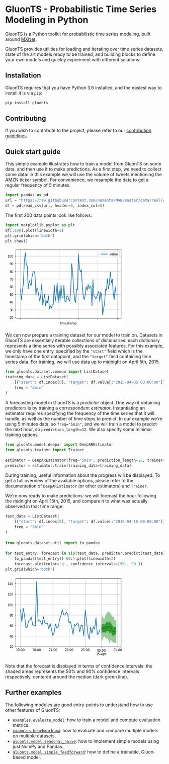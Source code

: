 # GluonTS - Probabilistic Time Series Modeling in Python

GluonTS is a Python toolkit for probabilistic time series modeling,
built around [MXNet](https://mxnet.incubator.apache.org/).

GluonTS provides utilities for loading and iterating over time series datasets,
state of the art models ready to be trained, and building blocks to define
your own models and quickly experiment with different solutions.

## Installation

GluonTS requires that you have Python 3.6 installed, and the easiest
way to install it is via `pip`:

```bash
pip install gluonts
```

## Contributing

If you wish to contribute to the project, please refer to our
[contribution guidelines](/CONTRIBUTING.md).

## Quick start guide

This simple example illustrates how to train a model from GluonTS on some data,
and then use it to make predictions. As a first step, we need to collect
some data: in this example we will use the volume of tweets mentioning the
AMZN ticker symbol. For convenience, we resample the data to get a regular
frequency of 5 minutes.

```python
import pandas as pd
url = "https://raw.githubusercontent.com/numenta/NAB/master/data/realTweets/Twitter_volume_AMZN.csv"
df = pd.read_csv(url, header=0, index_col=0)
```

The first 200 data points look like follows:

```python
import matplotlib.pyplot as plt
df[:100].plot(linewidth=2)
plt.grid(which='both')
plt.show()
```

![Data](docs/figures/Tweets_AMZN_data.png)

We can now prepare a training dataset for our model to train on.
Datasets in GluonTS are essentially iterable collections of
dictionaries: each dictionary represents a time series
with possibly associated features. For this example, we only have one
entry, specified by the `"start"` field which is the timestamp of the
first datapoint, and the `"target"` field containing time series data.
For training, we will use data up to midnight on April 5th, 2015.

```python
from gluonts.dataset.common import ListDataset
training_data = ListDataset(
    [{"start": df.index[0], "target": df.value[:"2015-04-05 00:00:00"]}],
    freq = "5min"
)
```

A forecasting model in GluonTS is a *predictor* object. One way of obtaining
predictors is by training a correspondent *estimator*. Instantiating an
estimator requires specifying the frequency of the time series that it will
handle, as well as the number of time steps to predict. In our example
we're using 5 minutes data, so `freq="5min"`,
and we will train a model to predict the next hour, so `prediction_length=12`.
We also specify some minimal training options.

```python
from gluonts.model.deepar import DeepAREstimator
from gluonts.trainer import Trainer

estimator = DeepAREstimator(freq="5min", prediction_length=12, trainer=Trainer(epochs=10))
predictor = estimator.train(training_data=training_data)
```

During training, useful information about the progress will be displayed.
To get a full overview of the available options, please refer to the
documentation of `DeepAREstimator` (or other estimators) and `Trainer`.

We're now ready to make predictions: we will forecast the hour following
the midnight on April 15th, 2015, and compare it to what was actually
observed in that time range:

```python
test_data = ListDataset(
    [{"start": df.index[0], "target": df.value[:"2015-04-15 00:00:00"]}],
    freq = "5min"
)

from gluonts.dataset.util import to_pandas

for test_entry, forecast in zip(test_data, predictor.predict(test_data)):
    to_pandas(test_entry)[-60:].plot(linewidth=2)
    forecast.plot(color='g', confidence_intervals=[50., 90.])
plt.grid(which='both')
```

![Forecast](docs/figures/Tweets_AMZN_forecast.png)

Note that the forecast is displayed in terms of confidence intervals:
the shaded areas represents the 50% and 90% confidence intervals respectively,
centered around the median (dark green line).

## Further examples

The following modules are good entry-points to understand how to use
other features of GluonTS:

* [`examples.evaluate_model`](examples/evaluate_model.py): how to train a model and compute evaluation metrics.
* [`examples.benchmark_m4`](examples/benchmark_m4.py): how to evaluate and compare multiple models on multiple datasets. 
* [`gluonts.model.seasonal_naive`](gluonts/model/seasonal_naive): how to implement simple models using just NumPy and Pandas.
* [`gluonts.model.simple_feedforward`](gluonts/model/simple_feedforward): how to define a trainable, Gluon-based model.
